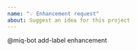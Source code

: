 ```yaml
---
name: "💡 Enhancement request"
about: Suggest an idea for this project
---
```


<!--
1. Describe the enhancement and why you think it is needed.
-->

<!--
2. Update the following if there are additional labels, reviewers, or assignees.
   (As described in https://github.com/ManageIQ/miq_bot#requested-tasks)
-->
@miq-bot add-label enhancement

